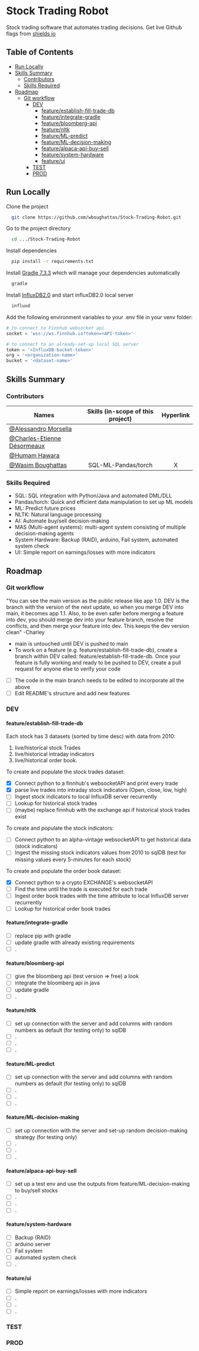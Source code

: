# Stock Trading Robot
Stock trading software that automates trading decisions.
Get live Github flags from [shields io](https://shields.io/)

## Table of Contents  
<!--ts-->
- [Run Locally](#Run-Locally)
- [Skills Summary](#Skills-Summary)
  - [Contributors](#Contributors)
  - [Skills Required](#Skills-Required)
- [Roadmap](#Roadmap)
  - [Git workflow](#Git-workflow)
    - [DEV](#DEV)
      - [feature/establish-fill-trade-db](#featureestablish-fill-trade-db)
      - [feature/integrate-gradle](#featureintegrate-gradle)
      - [feature/bloomberg-api](#featurebloomberg-api)
      - [feature/nltk](#featurenltk)
      - [feature/ML-predict](#featureML-predict)
      - [feature/ML-decision-making](#featureML-decision-making)
      - [feature/alpaca-api-buy-sell](#featurealpaca-api-buy-sell)
      - [feature/system-hardware](#featuresystem-hardware)
      - [feature/ui](#featureui)
    - [TEST](#TEST)
    - [PROD](#PROD)
<!--te-->

## Run Locally

Clone the project
```bash
  git clone https://github.com/wboughattas/Stock-Trading-Robot.git
```

Go to the project directory
```bash
  cd .../Stock-Trading-Robot
```

Install dependencies
```bash
  pip install -r requirements.txt
```

Install [Gradle 7.3.3](https://gradle.org/install/#helpful-information) which will manage your dependencies automatically
```bash
  gradle
```

Install [InfluxDB2.0](https://docs.influxdata.com/influxdb/v2.0/install/) and start influxDB2.0 local server
```bash
  influxd
```

Add the following environment variables to your .env file in your venv folder:
 
```python
# to connect to Finnhub websocket api
socket = 'wss://ws.finnhub.io?token=<API-token>'

# to connect to an already-set-up local SQL server
token = '<InfluxDB-bucket-token>'
org = '<organization-name>'
bucket = '<dataset-name>'
```

## Skills Summary
### Contributors

| Names                                                                      | Skills (in-scope of this project)         |Hyperlink      |
| -----------------------                                                    |:-------------:                            |:-------------:|
| [@Alessandro Morsella](https://github.com/Alessmorsella)                   |                                           |               |
| [@Charles-Etienne Désormeaux](https://github.com/CharlesEtienneDesormeaux) |                                           |               |
| [@Humam Hawara](https://www.github.com/Humamhwr)                           |                                           |               |
| [@Wasim Boughattas](https://github.com/wboughattas)                        |SQL-ML-Pandas/torch                        |X              |

### Skills Required
- SQL: SQL integration with Python/Java and automated DML/DLL
- Pandas/torch: Quick and efficient data manipulation to set up ML models
- ML: Predict future prices
- NLTK: Natural language processing
- AI: Automate buy/sell decision-making
- MAS (Multi-agent systems): multi-agent system consisting of multiple decision-making agents
- System Hardware: Backup (RAID), arduino, Fail system, automated system check
- UI: Simple report on earnings/losses with more indicators 

## Roadmap
### Git workflow
"You can see the main version as the public release like app 1.0.
DEV is the branch with the version of the next update,
so when you merge DEV into main, it becomes app 1.1.
Also, to be even safer before merging a feature into dev, 
you should merge dev into your feature branch, 
resolve the conflicts, and then merge your feature into dev.
This keeps the dev version clean"
-Charley

- main is untouched until DEV is pushed to main
- To work on a feature (e.g. feature/establish-fill-trade-db), create a branch within DEV called: feature/establish-fill-trade-db. Once your feature is fully working and ready to be pushed to DEV, create a pull request for anyone else to verify your code

* [ ] The code in the main branch needs to be edited to incorporate all the above
* [ ] Edit README's structure and add new features

### DEV
#### feature/establish-fill-trade-db

Each stock has 3 datasets (sorted by time desc) with data from 2010: 
1. live/historical stock Trades
2. live/historical intraday indicators
3. live/historical order book.

To create and populate the stock trades dataset:
* [x] Connect python to a finnhub's websocketAPI and print every trade
* [x] parse live trades into intraday stock indicators (Open, close, low, high)
* [ ] Ingest stock indicators to local InfluxDB server recurrently
* [ ] Lookup for historical stock trades 
* [ ] (maybe) replace finnhub with the exchange api if historical stock trades exist

To create and populate the stock indicators:
* [ ] Connect python to an alpha-vintage websocketAPI to get historical data (stock indicators)
* [ ] Ingest the missing stock indicators values from 2010 to sqlDB (test for missing values every 5-minutes for each stock)

To create and populate the order book dataset:
* [x] Connect python to a crypto EXCHANGE's websocketAPI
* [ ] Find the time until the trade is executed for each trade 
* [ ] Ingest order book trades with the time attribute to local InfluxDB server recurrently
* [ ] Lookup for historical order book trades 

#### feature/integrate-gradle
* [ ] replace pip with gradle
* [ ] update gradle with already existing requirements
* [ ] .

#### feature/bloomberg-api
* [ ] give the bloomberg api (test version => free) a look
* [ ] integrate the bloomberg api in java
* [ ] update gradle
* [ ] .

#### feature/nltk
* [ ] set up connection with the server and add columns with random numbers as default (for testing only) to sqlDB
* [ ] .
* [ ] .
* [ ] .

#### feature/ML-predict
* [ ] set up connection with the server and add columns with random numbers as default (for testing only) to sqlDB
* [ ] .
* [ ] .
* [ ] .

#### feature/ML-decision-making
* [ ] set up connection with the server and set-up random decision-making strategy (for testing only)
* [ ] .
* [ ] .
* [ ] .

#### feature/alpaca-api-buy-sell
* [ ] set up a test env and use the outputs from feature/ML-decision-making to buy/sell stocks
* [ ] .
* [ ] .
* [ ] .

#### feature/system-hardware
* [ ] Backup (RAID)
* [ ] arduino server
* [ ] Fail system
* [ ] automated system check
* [ ] .

#### feature/ui
* [ ] Simple report on earnings/losses with more indicators
* [ ] .
* [ ] .
* [ ] .

### TEST

### PROD

